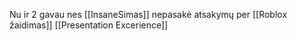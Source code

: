 Nu ir 2 gavau nes [[InsaneSimas]] nepasakė atsakymų per [[Roblox žaidimas]] [[Presentation Excerience]]